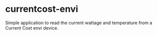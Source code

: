 currentcost-envi
================

Simple application to read the current wattage and temperature from a Current Cost envi device.
